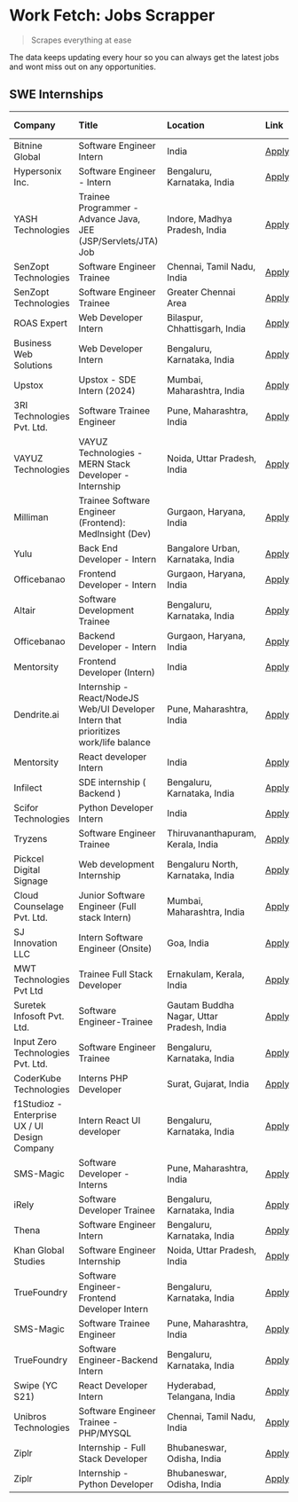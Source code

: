 # Work Fetch: Jobs Scrapper
> Scrapes everything at ease

The data keeps updating every hour so you can always get the latest jobs and wont miss out on any opportunities.

## SWE Internships
<!--START_SECTION:workfetch-->
| Company                                       | Title                                                                                | Location                                  | Link                                                                                                                                                                                                                                                                                               | Date Posted   |
|:----------------------------------------------|:-------------------------------------------------------------------------------------|:------------------------------------------|:---------------------------------------------------------------------------------------------------------------------------------------------------------------------------------------------------------------------------------------------------------------------------------------------------|:--------------|
| Bitnine Global                                | Software Engineer Intern                                                             | India                                     | [Apply](https://in.linkedin.com/jobs/view/software-engineer-intern-at-bitnine-global-3828521409?refId=0daqQRvWxFtTyfYNYUQSFA%3D%3D&trackingId=Wtx4EVmqxxYKvTEHzHHRZw%3D%3D&position=10&pageNum=0&trk=public_jobs_jserp-result_search-card)                                                         | 2024-02-16    |
| Hypersonix Inc.                               | Software Engineer - Intern                                                           | Bengaluru, Karnataka, India               | [Apply](https://in.linkedin.com/jobs/view/software-engineer-intern-at-hypersonix-inc-3830637273?refId=0daqQRvWxFtTyfYNYUQSFA%3D%3D&trackingId=ShC%2Blh9PvLPjq%2BYExTECPQ%3D%3D&position=2&pageNum=0&trk=public_jobs_jserp-result_search-card)                                                      | 2024-02-15    |
| YASH Technologies                             | Trainee Programmer - Advance Java, JEE (JSP/Servlets/JTA) Job                        | Indore, Madhya Pradesh, India             | [Apply](https://in.linkedin.com/jobs/view/trainee-programmer-advance-java-jee-jsp-servlets-jta-job-at-yash-technologies-3811759183?refId=kqXC03gxlkQWUoQJd51m7Q%3D%3D&trackingId=jxgnZpQe3GYOzdNWSvYV1Q%3D%3D&position=18&pageNum=1&trk=public_jobs_jserp-result_search-card)                      | 2024-02-13    |
| SenZopt Technologies                          | Software Engineer Trainee                                                            | Chennai, Tamil Nadu, India                | [Apply](https://in.linkedin.com/jobs/view/software-engineer-trainee-at-senzopt-technologies-3827686880?refId=0daqQRvWxFtTyfYNYUQSFA%3D%3D&trackingId=kBr%2B%2BbAZFNE%2Bygbd6os%2Fow%3D%3D&position=8&pageNum=0&trk=public_jobs_jserp-result_search-card)                                           | 2024-02-12    |
| SenZopt Technologies                          | Software Engineer Trainee                                                            | Greater Chennai Area                      | [Apply](https://in.linkedin.com/jobs/view/software-engineer-trainee-at-senzopt-technologies-3827688781?refId=0daqQRvWxFtTyfYNYUQSFA%3D%3D&trackingId=GwlOO0tb2sWKuSp43prpcw%3D%3D&position=11&pageNum=0&trk=public_jobs_jserp-result_search-card)                                                  | 2024-02-12    |
| ROAS Expert                                   | Web Developer Intern                                                                 | Bilaspur, Chhattisgarh, India             | [Apply](https://in.linkedin.com/jobs/view/web-developer-intern-at-roas-expert-3828189292?refId=0daqQRvWxFtTyfYNYUQSFA%3D%3D&trackingId=YrOIBWFhYBFeIzDFVGFKBg%3D%3D&position=13&pageNum=0&trk=public_jobs_jserp-result_search-card)                                                                | 2024-02-12    |
| Business Web Solutions                        | Web Developer Intern                                                                 | Bengaluru, Karnataka, India               | [Apply](https://in.linkedin.com/jobs/view/web-developer-intern-at-business-web-solutions-3828194251?refId=kqXC03gxlkQWUoQJd51m7Q%3D%3D&trackingId=vRhmLvENk%2BQ3yjBCpGc%2Fcg%3D%3D&position=4&pageNum=1&trk=public_jobs_jserp-result_search-card)                                                  | 2024-02-12    |
| Upstox                                        | Upstox - SDE Intern (2024)                                                           | Mumbai, Maharashtra, India                | [Apply](https://in.linkedin.com/jobs/view/upstox-sde-intern-2024-at-upstox-3826556183?refId=0daqQRvWxFtTyfYNYUQSFA%3D%3D&trackingId=vKTl19SX0X5o3355J%2BxX%2FQ%3D%3D&position=22&pageNum=0&trk=public_jobs_jserp-result_search-card)                                                               | 2024-02-10    |
| 3RI Technologies Pvt. Ltd.                    | Software Trainee Engineer                                                            | Pune, Maharashtra, India                  | [Apply](https://in.linkedin.com/jobs/view/software-trainee-engineer-at-3ri-technologies-pvt-ltd-3826557054?refId=kqXC03gxlkQWUoQJd51m7Q%3D%3D&trackingId=HY%2FEo6z%2BxCC4hq2TgKXtWQ%3D%3D&position=13&pageNum=1&trk=public_jobs_jserp-result_search-card)                                          | 2024-02-10    |
| VAYUZ Technologies                            | VAYUZ Technologies - MERN Stack Developer - Internship                               | Noida, Uttar Pradesh, India               | [Apply](https://in.linkedin.com/jobs/view/vayuz-technologies-mern-stack-developer-internship-at-vayuz-technologies-3822619356?refId=kqXC03gxlkQWUoQJd51m7Q%3D%3D&trackingId=yo6dtWgPNw9dclzMWuJu8g%3D%3D&position=19&pageNum=1&trk=public_jobs_jserp-result_search-card)                           | 2024-02-10    |
| Milliman                                      | Trainee Software Engineer (Frontend): MedInsight (Dev)                               | Gurgaon, Haryana, India                   | [Apply](https://in.linkedin.com/jobs/view/trainee-software-engineer-frontend-medinsight-dev-at-milliman-3792874280?refId=0daqQRvWxFtTyfYNYUQSFA%3D%3D&trackingId=WKk3PUgqcY%2Bo9bNU8i9HUw%3D%3D&position=5&pageNum=0&trk=public_jobs_jserp-result_search-card)                                     | 2024-02-09    |
| Yulu                                          | Back End Developer - Intern                                                          | Bangalore Urban, Karnataka, India         | [Apply](https://in.linkedin.com/jobs/view/back-end-developer-intern-at-yulu-3821682220?refId=0daqQRvWxFtTyfYNYUQSFA%3D%3D&trackingId=D8nL1rJ7szmliupQgA4Qxg%3D%3D&position=16&pageNum=0&trk=public_jobs_jserp-result_search-card)                                                                  | 2024-02-04    |
| Officebanao                                   | Frontend Developer - Intern                                                          | Gurgaon, Haryana, India                   | [Apply](https://in.linkedin.com/jobs/view/frontend-developer-intern-at-officebanao-3822614063?refId=0daqQRvWxFtTyfYNYUQSFA%3D%3D&trackingId=4OQJMh5i3Rm9AvUOTle9sg%3D%3D&position=6&pageNum=0&trk=public_jobs_jserp-result_search-card)                                                            | 2024-01-31    |
| Altair                                        | Software Development Trainee                                                         | Bengaluru, Karnataka, India               | [Apply](https://in.linkedin.com/jobs/view/software-development-trainee-at-altair-3817606202?refId=0daqQRvWxFtTyfYNYUQSFA%3D%3D&trackingId=nP9Vb6Qy7m%2FY9M3uKfayKw%3D%3D&position=15&pageNum=0&trk=public_jobs_jserp-result_search-card)                                                           | 2024-01-31    |
| Officebanao                                   | Backend Developer - Intern                                                           | Gurgaon, Haryana, India                   | [Apply](https://in.linkedin.com/jobs/view/backend-developer-intern-at-officebanao-3814263731?refId=0daqQRvWxFtTyfYNYUQSFA%3D%3D&trackingId=QzfM%2BE3mXZ8xNN%2BwmlR%2FKg%3D%3D&position=25&pageNum=0&trk=public_jobs_jserp-result_search-card)                                                      | 2024-01-31    |
| Mentorsity                                    | Frontend Developer (Intern)                                                          | India                                     | [Apply](https://in.linkedin.com/jobs/view/frontend-developer-intern-at-mentorsity-3820303627?refId=kqXC03gxlkQWUoQJd51m7Q%3D%3D&trackingId=%2BJqsWz%2BXJxjbBWOGxCwIBQ%3D%3D&position=8&pageNum=1&trk=public_jobs_jserp-result_search-card)                                                         | 2024-01-31    |
| Dendrite.ai                                   | Internship - React/NodeJS Web/UI Developer Intern that prioritizes work/life balance | Pune, Maharashtra, India                  | [Apply](https://in.linkedin.com/jobs/view/internship-react-nodejs-web-ui-developer-intern-that-prioritizes-work-life-balance-at-dendrite-ai-3818948068?refId=kqXC03gxlkQWUoQJd51m7Q%3D%3D&trackingId=p6nQhu4cgqokyM7DO%2FGx5g%3D%3D&position=9&pageNum=1&trk=public_jobs_jserp-result_search-card) | 2024-01-31    |
| Mentorsity                                    | React developer Intern                                                               | India                                     | [Apply](https://in.linkedin.com/jobs/view/react-developer-intern-at-mentorsity-3820308129?refId=kqXC03gxlkQWUoQJd51m7Q%3D%3D&trackingId=uFK7GZnFQ5iebp%2BlCcYsYA%3D%3D&position=25&pageNum=1&trk=public_jobs_jserp-result_search-card)                                                             | 2024-01-31    |
| Infilect                                      | SDE internship ( Backend )                                                           | Bengaluru, Karnataka, India               | [Apply](https://in.linkedin.com/jobs/view/sde-internship-backend-at-infilect-3815120558?refId=kqXC03gxlkQWUoQJd51m7Q%3D%3D&trackingId=P02GzTED08jyO0UwD%2Bz7Rg%3D%3D&position=2&pageNum=1&trk=public_jobs_jserp-result_search-card)                                                                | 2024-01-25    |
| Scifor Technologies                           | Python Developer Intern                                                              | India                                     | [Apply](https://in.linkedin.com/jobs/view/python-developer-intern-at-scifor-technologies-3811416373?refId=kqXC03gxlkQWUoQJd51m7Q%3D%3D&trackingId=7IFyjPjzmgb7NaiotEFNEA%3D%3D&position=24&pageNum=1&trk=public_jobs_jserp-result_search-card)                                                     | 2024-01-22    |
| Tryzens                                       | Software Engineer Trainee                                                            | Thiruvananthapuram, Kerala, India         | [Apply](https://in.linkedin.com/jobs/view/software-engineer-trainee-at-tryzens-3809363491?refId=0daqQRvWxFtTyfYNYUQSFA%3D%3D&trackingId=VHS9lIa6xstt3gmkF7Dr7g%3D%3D&position=18&pageNum=0&trk=public_jobs_jserp-result_search-card)                                                               | 2024-01-18    |
| Pickcel Digital Signage                       | Web development Internship                                                           | Bengaluru North, Karnataka, India         | [Apply](https://in.linkedin.com/jobs/view/web-development-internship-at-pickcel-digital-signage-3826062393?refId=kqXC03gxlkQWUoQJd51m7Q%3D%3D&trackingId=Ozibjnub30JofPd0MSC%2BZQ%3D%3D&position=20&pageNum=1&trk=public_jobs_jserp-result_search-card)                                            | 2024-01-15    |
| Cloud Counselage Pvt. Ltd.                    | Junior Software Engineer (Full stack Intern)                                         | Mumbai, Maharashtra, India                | [Apply](https://in.linkedin.com/jobs/view/junior-software-engineer-full-stack-intern-at-cloud-counselage-pvt-ltd-3803132814?refId=kqXC03gxlkQWUoQJd51m7Q%3D%3D&trackingId=cJguVHDbq%2FS9Fpfv4m%2BL2A%3D%3D&position=3&pageNum=1&trk=public_jobs_jserp-result_search-card)                          | 2024-01-11    |
| SJ Innovation LLC                             | Intern Software Engineer (Onsite)                                                    | Goa, India                                | [Apply](https://in.linkedin.com/jobs/view/intern-software-engineer-onsite-at-sj-innovation-llc-3799959011?refId=kqXC03gxlkQWUoQJd51m7Q%3D%3D&trackingId=3JmPm7PEeiJL6Q4yXLnTzg%3D%3D&position=11&pageNum=1&trk=public_jobs_jserp-result_search-card)                                               | 2024-01-11    |
| MWT Technologies Pvt Ltd                      | Trainee Full Stack Developer                                                         | Ernakulam, Kerala, India                  | [Apply](https://in.linkedin.com/jobs/view/trainee-full-stack-developer-at-mwt-technologies-pvt-ltd-3800921715?refId=0daqQRvWxFtTyfYNYUQSFA%3D%3D&trackingId=39%2BjJhiqC%2BHAeWE7D%2BVX1g%3D%3D&position=4&pageNum=0&trk=public_jobs_jserp-result_search-card)                                      | 2024-01-09    |
| Suretek Infosoft Pvt. Ltd.                    | Software Engineer-Trainee                                                            | Gautam Buddha Nagar, Uttar Pradesh, India | [Apply](https://in.linkedin.com/jobs/view/software-engineer-trainee-at-suretek-infosoft-pvt-ltd-3800934643?refId=0daqQRvWxFtTyfYNYUQSFA%3D%3D&trackingId=BL8lliLTYA2BY%2FWLj%2F48YQ%3D%3D&position=21&pageNum=0&trk=public_jobs_jserp-result_search-card)                                          | 2024-01-09    |
| Input Zero Technologies Pvt. Ltd.             | Software Engineer Trainee                                                            | Bengaluru, Karnataka, India               | [Apply](https://in.linkedin.com/jobs/view/software-engineer-trainee-at-input-zero-technologies-pvt-ltd-3800927643?refId=kqXC03gxlkQWUoQJd51m7Q%3D%3D&trackingId=L2r4hAGqwolxEFENzM5noQ%3D%3D&position=6&pageNum=1&trk=public_jobs_jserp-result_search-card)                                        | 2024-01-09    |
| CoderKube Technologies                        | Interns PHP Developer                                                                | Surat, Gujarat, India                     | [Apply](https://in.linkedin.com/jobs/view/interns-php-developer-at-coderkube-technologies-3800923432?refId=kqXC03gxlkQWUoQJd51m7Q%3D%3D&trackingId=xa7j0FAxjJHlAOA317e9aA%3D%3D&position=21&pageNum=1&trk=public_jobs_jserp-result_search-card)                                                    | 2024-01-09    |
| f1Studioz - Enterprise UX / UI Design Company | Intern React UI developer                                                            | Bengaluru, Karnataka, India               | [Apply](https://in.linkedin.com/jobs/view/intern-react-ui-developer-at-f1studioz-enterprise-ux-ui-design-company-3796354738?refId=0daqQRvWxFtTyfYNYUQSFA%3D%3D&trackingId=XgL7UrD%2BkiSlwhEM6nytBg%3D%3D&position=7&pageNum=0&trk=public_jobs_jserp-result_search-card)                            | 2024-01-08    |
| SMS-Magic                                     | Software Developer -Interns                                                          | Pune, Maharashtra, India                  | [Apply](https://in.linkedin.com/jobs/view/software-developer-interns-at-sms-magic-3799485343?refId=kqXC03gxlkQWUoQJd51m7Q%3D%3D&trackingId=rH5r8wCOCYy0p%2FikB2qLqA%3D%3D&position=10&pageNum=1&trk=public_jobs_jserp-result_search-card)                                                          | 2024-01-05    |
| iRely                                         | Software Developer Trainee                                                           | Bengaluru, Karnataka, India               | [Apply](https://in.linkedin.com/jobs/view/software-developer-trainee-at-irely-3801577534?refId=0daqQRvWxFtTyfYNYUQSFA%3D%3D&trackingId=LLHag14QLEEXD0m%2BCUqBgA%3D%3D&position=12&pageNum=0&trk=public_jobs_jserp-result_search-card)                                                              | 2023-12-22    |
| Thena                                         | Software Engineer Intern                                                             | Bengaluru, Karnataka, India               | [Apply](https://in.linkedin.com/jobs/view/software-engineer-intern-at-thena-3778731751?refId=0daqQRvWxFtTyfYNYUQSFA%3D%3D&trackingId=YVIG5X2%2BcrLqG1Jjofbm%2Bw%3D%3D&position=19&pageNum=0&trk=public_jobs_jserp-result_search-card)                                                              | 2023-12-05    |
| Khan Global Studies                           | Software Engineer Internship                                                         | Noida, Uttar Pradesh, India               | [Apply](https://in.linkedin.com/jobs/view/software-engineer-internship-at-khan-global-studies-3766942197?refId=kqXC03gxlkQWUoQJd51m7Q%3D%3D&trackingId=G0YXe8CUqp0A8u1RJYisgA%3D%3D&position=22&pageNum=1&trk=public_jobs_jserp-result_search-card)                                                | 2023-11-27    |
| TrueFoundry                                   | Software Engineer- Frontend Developer Intern                                         | Bengaluru, Karnataka, India               | [Apply](https://in.linkedin.com/jobs/view/software-engineer-frontend-developer-intern-at-truefoundry-3790095058?refId=0daqQRvWxFtTyfYNYUQSFA%3D%3D&trackingId=c%2FOsob%2BE2lGnhFD%2F2nOseg%3D%3D&position=17&pageNum=0&trk=public_jobs_jserp-result_search-card)                                   | 2023-11-24    |
| SMS-Magic                                     | Software Trainee Engineer                                                            | Pune, Maharashtra, India                  | [Apply](https://in.linkedin.com/jobs/view/software-trainee-engineer-at-sms-magic-3761409781?refId=kqXC03gxlkQWUoQJd51m7Q%3D%3D&trackingId=unTXc%2BCWMQdUXn6OBqqKeg%3D%3D&position=5&pageNum=1&trk=public_jobs_jserp-result_search-card)                                                            | 2023-11-16    |
| TrueFoundry                                   | Software Engineer-Backend Intern                                                     | Bengaluru, Karnataka, India               | [Apply](https://in.linkedin.com/jobs/view/software-engineer-backend-intern-at-truefoundry-3779508170?refId=kqXC03gxlkQWUoQJd51m7Q%3D%3D&trackingId=wH5yYPh49AY2kgQaCvCVAg%3D%3D&position=7&pageNum=1&trk=public_jobs_jserp-result_search-card)                                                     | 2023-11-10    |
| Swipe (YC S21)                                | React Developer Intern                                                               | Hyderabad, Telangana, India               | [Apply](https://in.linkedin.com/jobs/view/react-developer-intern-at-swipe-yc-s21-3737600089?refId=0daqQRvWxFtTyfYNYUQSFA%3D%3D&trackingId=Yr%2FKIBlyI1dpax0jtWkAng%3D%3D&position=20&pageNum=0&trk=public_jobs_jserp-result_search-card)                                                           | 2023-10-13    |
| Unibros Technologies                          | Software Engineer Trainee - PHP/MYSQL                                                | Chennai, Tamil Nadu, India                | [Apply](https://in.linkedin.com/jobs/view/software-engineer-trainee-php-mysql-at-unibros-technologies-3656599241?refId=kqXC03gxlkQWUoQJd51m7Q%3D%3D&trackingId=uBgE%2FOCIALUelVhz2xQz1w%3D%3D&position=14&pageNum=1&trk=public_jobs_jserp-result_search-card)                                      | 2023-06-12    |
| Ziplr                                         | Internship - Full Stack Developer                                                    | Bhubaneswar, Odisha, India                | [Apply](https://in.linkedin.com/jobs/view/internship-full-stack-developer-at-ziplr-3645675705?refId=kqXC03gxlkQWUoQJd51m7Q%3D%3D&trackingId=oEnHZ6FN9HtV7cDMkh0ijA%3D%3D&position=17&pageNum=1&trk=public_jobs_jserp-result_search-card)                                                           | 2023-06-02    |
| Ziplr                                         | Internship - Python Developer                                                        | Bhubaneswar, Odisha, India                | [Apply](https://in.linkedin.com/jobs/view/internship-python-developer-at-ziplr-3645677592?refId=kqXC03gxlkQWUoQJd51m7Q%3D%3D&trackingId=38Vu0BYhyiHm4LB%2FU6KHNA%3D%3D&position=23&pageNum=1&trk=public_jobs_jserp-result_search-card)                                                             | 2023-06-02    |
<!--END_SECTION:workfetch-->

